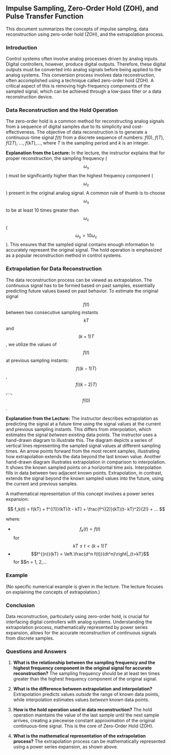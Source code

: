 ## Impulse Sampling, Zero-Order Hold (ZOH), and Pulse Transfer Function

This document summarizes the concepts of impulse sampling, data reconstruction using zero-order hold (ZOH), and the extrapolation process.


### Introduction

Control systems often involve analog processes driven by analog inputs. Digital controllers, however, produce digital outputs.  Therefore, these digital outputs must be converted into analog signals before being applied to the analog systems. This conversion process involves data reconstruction, often accomplished using a technique called zero-order hold (ZOH).  A critical aspect of this is removing high-frequency components of the sampled signal, which can be achieved through a low-pass filter or a data reconstruction device.

### Data Reconstruction and the Hold Operation

The zero-order hold is a common method for reconstructing analog signals from a sequence of digital samples due to its simplicity and cost-effectiveness.  The objective of data reconstruction is to generate a continuous-time signal *f(t)* from a discrete sequence of numbers: *f*(0), *f*(*T*), *f*(2*T*), ..., *f*(*kT*),..., where *T* is the sampling period and *k* is an integer.

**Explanation from the Lecture:**
In the lecture, the instructor explains that for proper reconstruction, the sampling frequency ($$\omega_s$$) must be significantly higher than the highest frequency component ($$\omega_c$$) present in the original analog signal.  A common rule of thumb is to choose $$\omega_s$$ to be at least 10 times greater than $$\omega_c$$ ($$\omega_s > 10\omega_c$$).  This ensures that the sampled signal contains enough information to accurately represent the original signal. The hold operation is emphasized as a popular reconstruction method in control systems.


### Extrapolation for Data Reconstruction

The data reconstruction process can be viewed as extrapolation. The continuous signal has to be formed based on past samples, essentially predicting future values based on past behavior.  To estimate the original signal $$f(t)$$ between two consecutive sampling instants $$kT$$ and $$(k + 1)T$$, we utilize the values of $$f(t)$$ at previous sampling instants: $$f((k-1)T)$$, $$f((k-2)T)$$,..., $$f(0)$$.

**Explanation from the Lecture:**
The instructor describes extrapolation as predicting the signal at a future time using the signal values at the current and previous sampling instants. This differs from interpolation, which estimates the signal *between* existing data points.  The instructor uses a hand-drawn diagram to illustrate this. The diagram depicts a series of vertical lines representing the sampled signal values at different sampling times. An arrow points forward from the most recent samples, illustrating how extrapolation extends the data beyond the last known value.  Another hand-drawn diagram illustrates extrapolation in comparison to interpolation.  It shows the known sampled points on a horizontal time axis. Interpolation fills in data between two adjacent known points. Extrapolation, in contrast, extends the signal beyond the known sampled values into the future, using the current and previous samples.

A mathematical representation of this concept involves a power series expansion:

$$
f_k(t) = f(kT) + f^{(1)}(kT)(t - kT) + \frac{f^{(2)}(kT)(t- kT)^2}{2!} + ...
$$

where:

* $$f_k(t) = f(t)$$ for $$kT \leq t < (k+1)T$$
* $$f^{(n)}(kT) = \left.\frac{d^n f(t)}{dt^n}\right|_{t=kT}$$ for $$n = 1, 2,...


### Example

(No specific numerical example is given in the lecture. The lecture focuses on explaining the concepts of extrapolation.)


### Conclusion

Data reconstruction, particularly using zero-order hold, is crucial for interfacing digital controllers with analog systems.  Understanding the extrapolation process, mathematically represented by power series expansion, allows for the accurate reconstruction of continuous signals from discrete samples.

### Questions and Answers

1. **What is the relationship between the sampling frequency and the highest frequency component in the original signal for accurate reconstruction?**
The sampling frequency should be at least ten times greater than the highest frequency component of the original signal.

2. **What is the difference between extrapolation and interpolation?**
Extrapolation predicts values *outside* the range of known data points, while interpolation estimates values *between* known data points.

3. **How is the hold operation used in data reconstruction?**
The hold operation maintains the value of the last sample until the next sample arrives, creating a piecewise constant approximation of the original continuous-time signal. This is the core of Zero-Order Hold (ZOH).

4. **What is the mathematical representation of the extrapolation process?**
The extrapolation process can be mathematically represented using a power series expansion, as shown above.

